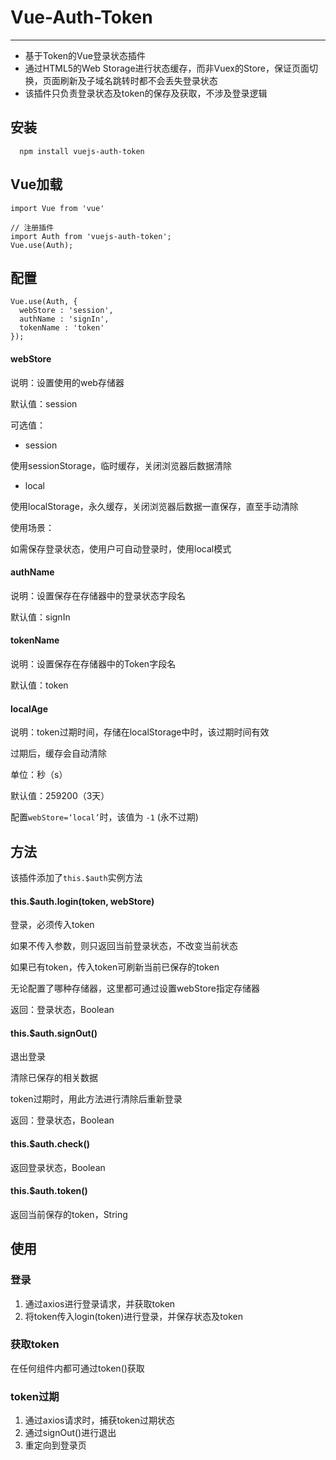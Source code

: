 # Vue-Auth-Token

---

- 基于Token的Vue登录状态插件
- 通过HTML5的Web Storage进行状态缓存，而非Vuex的Store，保证页面切换，页面刷新及子域名跳转时都不会丢失登录状态
- 该插件只负责登录状态及token的保存及获取，不涉及登录逻辑

## 安装

~~~
  npm install vuejs-auth-token
~~~

## Vue加载

~~~
import Vue from 'vue'

// 注册插件
import Auth from 'vuejs-auth-token';
Vue.use(Auth);
~~~

## 配置

~~~
Vue.use(Auth, {
  webStore : 'session',
  authName : 'signIn',
  tokenName : 'token'
});
~~~

#### webStore

说明：设置使用的web存储器

默认值：session

可选值：
- session

使用sessionStorage，临时缓存，关闭浏览器后数据清除

- local

使用localStorage，永久缓存，关闭浏览器后数据一直保存，直至手动清除

使用场景：

如需保存登录状态，使用户可自动登录时，使用local模式

#### authName

说明：设置保存在存储器中的登录状态字段名

默认值：signIn

#### tokenName

说明：设置保存在存储器中的Token字段名

默认值：token

#### localAge

说明：token过期时间，存储在localStorage中时，该过期时间有效

过期后，缓存会自动清除

单位：秒（s）

默认值：259200（3天）

配置`webStore=‘local’`时，该值为 `-1` (永不过期)

## 方法

该插件添加了` this.$auth `实例方法

#### this.$auth.login(token, webStore)

登录，必须传入token

如果不传入参数，则只返回当前登录状态，不改变当前状态

如果已有token，传入token可刷新当前已保存的token

无论配置了哪种存储器，这里都可通过设置webStore指定存储器

返回：登录状态，Boolean

#### this.$auth.signOut()

退出登录

清除已保存的相关数据

token过期时，用此方法进行清除后重新登录

返回：登录状态，Boolean

#### this.$auth.check()

返回登录状态，Boolean

#### this.$auth.token()

返回当前保存的token，String

## 使用

### 登录

1. 通过axios进行登录请求，并获取token
2. 将token传入login(token)进行登录，并保存状态及token

### 获取token

在任何组件内都可通过token()获取

### token过期

1. 通过axios请求时，捕获token过期状态
2. 通过signOut()进行退出
3. 重定向到登录页